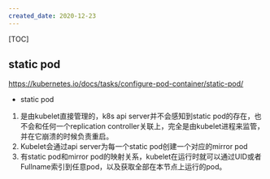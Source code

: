 ```yaml
---
created_date: 2020-12-23
---
```


[TOC]

## static pod

https://kubernetes.io/docs/tasks/configure-pod-container/static-pod/

- static pod

1. 是由kubelet直接管理的，k8s api server并不会感知到static pod的存在，也不会和任何一个replication controller关联上，完全是由kubelet进程来监管，并在它崩溃的时候负责重启。
2. Kubelet会通过api server为每一个static pod创建一个对应的mirror pod
3. 有static pod和mirror pod的映射关系，kubelet在运行时就可以通过UID或者Fullname索引到任意pod，以及获取全部在本节点上运行的pod。
